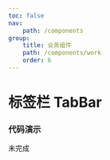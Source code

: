 ```yaml
---
toc: false
nav:
    path: /components
group:
    title: 业务组件
    path: /components/work
    order: 6
---
```


# 标签栏 TabBar

### 代码演示

未完成

